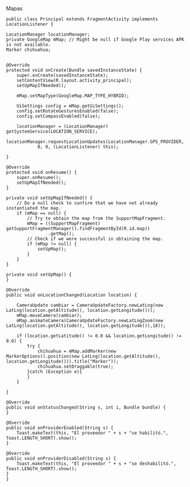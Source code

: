 Mapas

    public class Principal extends FragmentActivity implements LocationListener {

    LocationManager locationManager;
    private GoogleMap mMap; // Might be null if Google Play services APK is not available.
    Marker chihuahua;


    @Override
    protected void onCreate(Bundle savedInstanceState) {
        super.onCreate(savedInstanceState);
        setContentView(R.layout.activity_principal);
        setUpMapIfNeeded();

        mMap.setMapType(GoogleMap.MAP_TYPE_HYBRID);

        UiSettings config = mMap.getUiSettings();
        config.setRotateGesturesEnabled(false);
        config.setCompassEnabled(false);

        locationManager = (LocationManager) getSystemService(LOCATION_SERVICE);
        locationManager.requestLocationUpdates(LocationManager.GPS_PROVIDER,
                0, 0, (LocationListener) this);

    }

    @Override
    protected void onResume() {
        super.onResume();
        setUpMapIfNeeded();
    }
  
    private void setUpMapIfNeeded() {
        // Do a null check to confirm that we have not already instantiated the map.
        if (mMap == null) {
            // Try to obtain the map from the SupportMapFragment.
            mMap = ((SupportMapFragment) getSupportFragmentManager().findFragmentById(R.id.map))
                    .getMap();
            // Check if we were successful in obtaining the map.
            if (mMap != null) {
                setUpMap();
            }
        }
    }

    private void setUpMap() {
    }

    @Override
    public void onLocationChanged(Location location) {

        CameraUpdate cambiar = CameraUpdateFactory.newLatLng(new LatLng(location.getAltitude(), location.getLongitude()));
        mMap.moveCamera(cambiar);
        mMap.animateCamera(CameraUpdateFactory.newLatLngZoom(new LatLng(location.getAltitude(), location.getLongitude()),18));

        if (location.getLatitude() != 0.0 && location.getLongitude() != 0.0) {
            try {
                chihuahua = mMap.addMarker(new MarkerOptions().position(new LatLng(location.getAltitude(), location.getLongitude())).title("Marker"));
                chihuahua.setDraggable(true);
            }catch (Exception e){
            }
        }

    }

    @Override
    public void onStatusChanged(String s, int i, Bundle bundle) {
    }

    @Override
    public void onProviderEnabled(String s) {
        Toast.makeText(this, "El proveedor " + s + "se habilitó.", Toast.LENGTH_SHORT).show();
    }

    @Override
    public void onProviderDisabled(String s) {
        Toast.makeText(this, "El proveedor " + s + "se deshabilitó.", Toast.LENGTH_SHORT).show();
    }
    }
